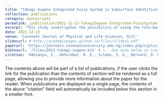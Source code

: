 ```yaml
---
title: "Takagi-Sugeno Integrated Fuzzy System in Subsurface Identification"
collection: publications
category: manuscripts
permalink: /publication/2021-12-23-TakagiSugeno-Integrated-FuzzySystem
excerpt: 'This study investigates the possibility of using the rule-based fuzzy (FZ) inference method to analyse petrophysical data (DT). Some well logs (WL) DT provided by Shell Producing Development Company (SPDC), Nigeria, were utilised for this study. The exploration WL DT were clustered using an unsupervised neural network. The rule-based lithology (LTG) procedures were established from the training DT sets, and the procedure strength is weighted. The Takagi-Sugeno inference arrangement and the centroid of extent defuzzification technique were employed for the FZ inference. It was observed that FZ inference systems provide fast and comprehensive details of the LTG and fluid content of the subsurface structure of the petrophysical DT that was interpreted'
date: 2021-12-23
venue: 'Covenant Journal of Physical and Life Sciences, 9(2)'
slidesurl: #'http://academicpages.github.io/files/slides1.pdf'
paperurl: 'https://journals.covenantuniversity.edu.ng/index.php/cjpls/article/view/2870'
bibtexurl: '/files/2021-takagi-sugeno.bib' # <-- See note below on creating this file
citation: 'Odesanya, I., Ukhurebor, K. E., Siloko, I. U., Bernard, O. P., & Igbape, R. O. (2021). &quot;Takagi-Sugeno Integrated Fuzzy System in Subsurface Identification.&quot; <i>Covenant Journal of Physical and Life Sciences</i>, 9(2).
---
```

The contents above will be part of a list of publications, if the user clicks the link for the publication than the contents of section will be rendered as a full page, allowing you to provide more information about the paper for the reader. When publications are displayed as a single page, the contents of the above "citation" field will automatically be included below this section in a smaller font.
